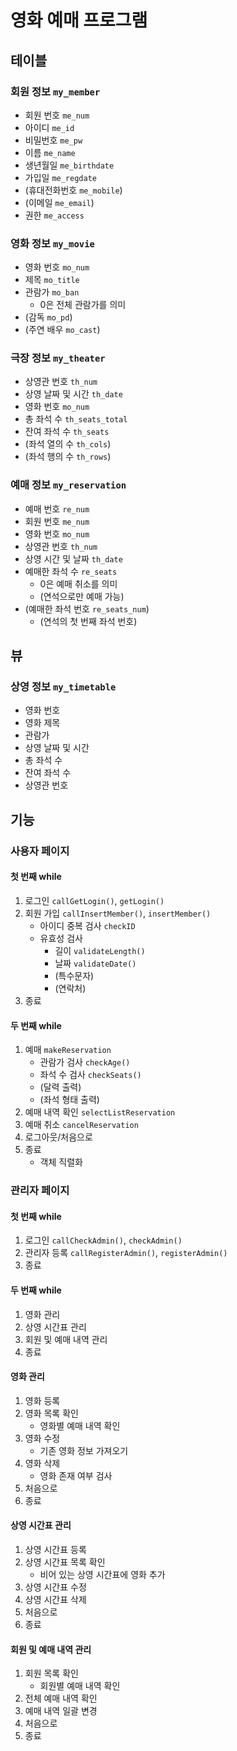 # 영화 예매 프로그램

## 테이블

### 회원 정보 `my_member`

- 회원 번호 `me_num`
- 아이디 `me_id`
- 비밀번호 `me_pw`
- 이름 `me_name`
- 생년월일 `me_birthdate`
- 가입일 `me_regdate`
- (휴대전화번호 `me_mobile`)
- (이메일 `me_email`)
- 권한 `me_access`

### 영화 정보 `my_movie`

- 영화 번호 `mo_num`
- 제목 `mo_title`
- 관람가 `mo_ban`
	+ 0은 전체 관람가를 의미
- (감독 `mo_pd`)
- (주연 배우 `mo_cast`)

### 극장 정보 `my_theater`

- 상영관 번호 `th_num`
- 상영 날짜 및 시간 `th_date`
- 영화 번호 `mo_num`
- 총 좌석 수 `th_seats_total`
- 잔여 좌석 수 `th_seats`
- (좌석 열의 수 `th_cols`)
- (좌석 행의 수 `th_rows`)

### 예매 정보 `my_reservation`

- 예매 번호 `re_num`
- 회원 번호 `me_num`
- 영화 번호 `mo_num`
- 상영관 번호 `th_num`
- 상영 시간 및 날짜 `th_date`
- 예매한 좌석 수 `re_seats`
	+ 0은 예매 취소를 의미
	+ (연석으로만 예매 가능)
- (예매한 좌석 번호 `re_seats_num`)
	+ (연석의 첫 번째 좌석 번호)

## 뷰

### 상영 정보 `my_timetable`

- 영화 번호
- 영화 제목
- 관람가
- 상영 날짜 및 시간
- 총 좌석 수
- 잔여 좌석 수
- 상영관 번호

## 기능

### 사용자 페이지

#### 첫 번째 while

1. 로그인 `callGetLogin()`, `getLogin()`
2. 회원 가입 `callInsertMember()`, `insertMember()`
	- 아이디 중복 검사 `checkID`
	- 유효성 검사
		+ 길이 `validateLength()`
		+ 날짜 `validateDate()`
		+ (특수문자)
		+ (연락처)
9. 종료

#### 두 번째 while

1. 예매 `makeReservation`
	- 관람가 검사 `checkAge()`
	- 좌석 수 검사 `checkSeats()`
	- (달력 출력)
	- (좌석 형태 출력)
2. 예매 내역 확인 `selectListReservation`
3. 예매 취소 `cancelReservation`
0. 로그아웃/처음으로
9. 종료
	- 객체 직렬화

### 관리자 페이지

#### 첫 번째 while

1. 로그인 `callCheckAdmin()`, `checkAdmin()`
2. 관리자 등록 `callRegisterAdmin()`, `registerAdmin()`
9. 종료

#### 두 번째 while

1. 영화 관리
2. 상영 시간표 관리
3. 회원 및 예매 내역 관리
9. 종료

#### 영화 관리

1. 영화 등록
2. 영화 목록 확인
	- 영화별 예매 내역 확인
3. 영화 수정
	- 기존 영화 정보 가져오기
4. 영화 삭제
	- 영화 존재 여부 검사
0. 처음으로
9. 종료

#### 상영 시간표 관리

1. 상영 시간표 등록
2. 상영 시간표 목록 확인
	- 비어 있는 상영 시간표에 영화 추가
3. 상영 시간표 수정
4. 상영 시간표 삭제
0. 처음으로
9. 종료

#### 회원 및 예매 내역 관리

1. 회원 목록 확인
	- 회원별 예매 내역 확인
2. 전체 예매 내역 확인
3. 예매 내역 일괄 변경
0. 처음으로
9. 종료
